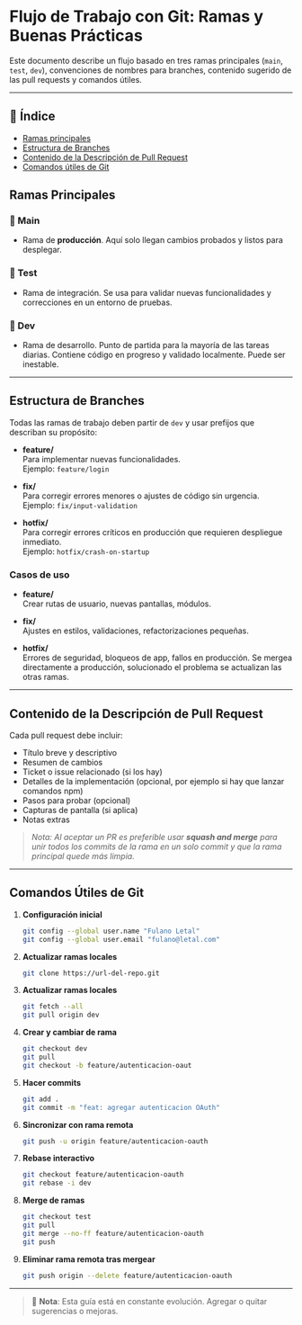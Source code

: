 # Flujo de Trabajo con Git: Ramas y Buenas Prácticas

Este documento describe un flujo basado en tres ramas principales (`main`, `test`, `dev`), convenciones de nombres para branches, contenido sugerido de las pull requests y comandos útiles.

---

## 📑 Índice

- [Ramas principales](#ramas-principales)
- [Estructura de Branches](#estructura-de-branches)
- [Contenido de la Descripción de Pull Request](#contenido-de-la-descripción-de-pull-request)
- [Comandos útiles de Git](#comandos-útiles-de-git)

## Ramas Principales

### 🚀 Main

- Rama de **producción**. Aquí solo llegan cambios probados y listos para desplegar.

### 🧪 Test

- Rama de integración. Se usa para validar nuevas funcionalidades y correcciones en un entorno de pruebas.

### 🔧 Dev

- Rama de desarrollo. Punto de partida para la mayoría de las tareas diarias. Contiene código en progreso y validado localmente. Puede ser inestable.

---

## Estructura de Branches

Todas las ramas de trabajo deben partir de `dev` y usar prefijos que describan su propósito:

- **feature/**  
  Para implementar nuevas funcionalidades.  
  Ejemplo: `feature/login`

- **fix/**  
  Para corregir errores menores o ajustes de código sin urgencia.  
  Ejemplo: `fix/input-validation`

- **hotfix/**  
  Para corregir errores críticos en producción que requieren despliegue inmediato.  
  Ejemplo: `hotfix/crash-on-startup`

### Casos de uso

- **feature/**  
  Crear rutas de usuario, nuevas pantallas, módulos.

- **fix/**  
  Ajustes en estilos, validaciones, refactorizaciones pequeñas.

- **hotfix/**  
  Errores de seguridad, bloqueos de app, fallos en producción. Se mergea directamente a producción, solucionado el problema se actualizan las otras ramas.

---

## Contenido de la Descripción de Pull Request

Cada pull request debe incluir:

- Título breve y descriptivo
- Resumen de cambios
- Ticket o issue relacionado (si los hay)
- Detalles de la implementación (opcional, por ejemplo si hay que lanzar comandos npm)
- Pasos para probar (opcional)
- Capturas de pantalla (si aplica)
- Notas extras

> _Nota: Al aceptar un PR es preferible usar **squash and merge** para unir todos los commits de la rama en un solo commit y que la rama principal quede más limpia._

---

## Comandos Útiles de Git

1. **Configuración inicial**
   ```bash
   git config --global user.name "Fulano Letal"
   git config --global user.email "fulano@letal.com"
   ```
2. **Actualizar ramas locales**
   ```bash
   git clone https://url-del-repo.git
   ```
3. **Actualizar ramas locales**
   ```bash
   git fetch --all
   git pull origin dev
   ```
4. **Crear y cambiar de rama**
   ```bash
   git checkout dev
   git pull
   git checkout -b feature/autenticacion-oaut
   ```
5. **Hacer commits**
   ```bash
   git add .
   git commit -m "feat: agregar autenticacion OAuth"
   ```
6. **Sincronizar con rama remota**
   ```bash
   git push -u origin feature/autenticacion-oauth
   ```
7. **Rebase interactivo**
   ```bash
   git checkout feature/autenticacion-oauth
   git rebase -i dev
   ```
8. **Merge de ramas**
   ```bash
   git checkout test
   git pull
   git merge --no-ff feature/autenticacion-oauth
   git push
   ```
9. **Eliminar rama remota tras mergear**
   ```bash
   git push origin --delete feature/autenticacion-oauth
   ```

---

> 📝 **Nota**: Esta guía está en constante evolución. Agregar o quitar sugerencias o mejoras.

